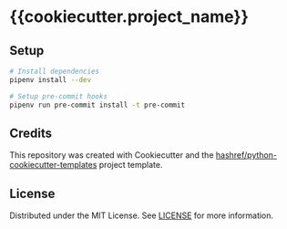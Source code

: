 # {{cookiecutter.project_name}}

## Setup

```sh
# Install dependencies
pipenv install --dev

# Setup pre-commit hooks
pipenv run pre-commit install -t pre-commit
```

## Credits

This repository was created with Cookiecutter and the [hashref/python-cookiecutter-templates](https://github.com/hashref/python-cookiecutter-templates) project template.

## License

Distributed under the MIT License. See [LICENSE](https://github.com/{{cookiecutter.github_username}}/{{cookiecutter.repo_name}}/blob/master/LICENSE) for more information.
